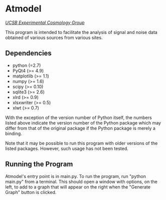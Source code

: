 Atmodel
=======
[*UCSB Experimental Cosmology Group*](http://deepspace.ucsb.edu)

This program is intended to facilitate the analysis of signal and noise data
obtained of various sources from various sites.

Dependencies
------------

* python (=2.7)
* PyQt4 (>= 4.9)
* matplotlib (>= 1.1)
* numpy (>= 1.6)
* scipy (>= 0.10)
* sqlite3 (>= 2.6)
* xlrd (>= 0.9)
* xlsxwriter (>= 0.5)
* xlwt (>= 0.7)

With the exception of the version number of Python itself, the numbers listed
above indicate the version number of the Python package which may differ from
that of the original package if the Python package is merely a binding.

Note that it may be possible to run this program with older versions of the
listed packages. However, such usage has not been tested.

Running the Program
-------------------

Atmodel's entry point is in main.py. To run the program, run "python main.py"
from a terminal. This should open a window with options, on the left, to add to
a graph that will appear on the right when the "Generate Graph" button is
clicked.
